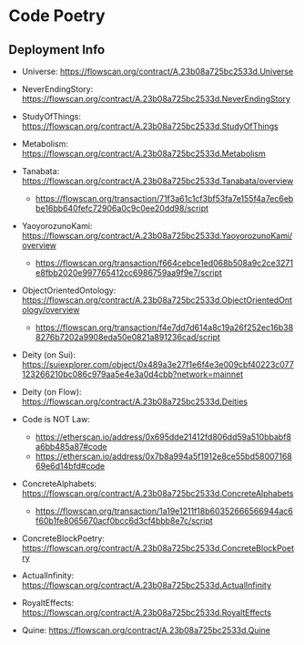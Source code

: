 # Code Poetry

## Deployment Info

- Universe: https://flowscan.org/contract/A.23b08a725bc2533d.Universe

- NeverEndingStory: https://flowscan.org/contract/A.23b08a725bc2533d.NeverEndingStory

- StudyOfThings: https://flowscan.org/contract/A.23b08a725bc2533d.StudyOfThings

- Metabolism: https://flowscan.org/contract/A.23b08a725bc2533d.Metabolism

- Tanabata: https://flowscan.org/contract/A.23b08a725bc2533d.Tanabata/overview
    - https://flowscan.org/transaction/71f3a61c1cf3bf53fa7e155f4a7ec6ebbe16bb640fefc72906a0c9c0ee20dd98/script

- YaoyorozunoKami: https://flowscan.org/contract/A.23b08a725bc2533d.YaoyorozunoKami/overview
    - https://flowscan.org/transaction/f664cebce1ed068b508a9c2ce3271e8fbb2020e997765412cc6986759aa9f9e7/script

- ObjectOrientedOntology: https://flowscan.org/contract/A.23b08a725bc2533d.ObjectOrientedOntology/overview
    - https://flowscan.org/transaction/f4e7dd7d614a8c19a26f252ec16b388276b7202a9908eda50e0821a891236cad/script

- Deity (on Sui): https://suiexplorer.com/object/0x489a3e27f1e6f4e3e009cbf40223c077123266210bc086c979aa5e4e3a0d4cbb?network=mainnet

- Deity (on Flow): https://flowscan.org/contract/A.23b08a725bc2533d.Deities

- Code is NOT Law:
    - https://etherscan.io/address/0x695dde21412fd806dd59a510bbabf8a6bb485a87#code
    - https://etherscan.io/address/0x7b8a994a5f1912e8ce55bd5800716869e6d14bfd#code

- ConcreteAlphabets: https://flowscan.org/contract/A.23b08a725bc2533d.ConcreteAlphabets
    - https://flowscan.org/transaction/1a19e1211f18b60352666566944ac6f60b1fe8065670acf0bcc6d3cf4bbb8e7c/script

- ConcreteBlockPoetry: https://flowscan.org/contract/A.23b08a725bc2533d.ConcreteBlockPoetry

- ActualInfinity: https://flowscan.org/contract/A.23b08a725bc2533d.ActualInfinity

- RoyaltEffects: https://flowscan.org/contract/A.23b08a725bc2533d.RoyaltEffects

- Quine: https://flowscan.org/contract/A.23b08a725bc2533d.Quine
